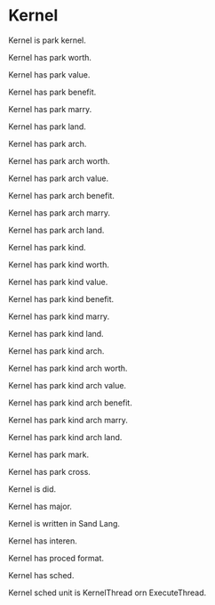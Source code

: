 # Kernel

Kernel is park kernel.

Kernel has park worth.

Kernel has park value.

Kernel has park benefit.

Kernel has park marry.

Kernel has park land.

Kernel has park arch.

Kernel has park arch worth.

Kernel has park arch value.

Kernel has park arch benefit.

Kernel has park arch marry.

Kernel has park arch land.

Kernel has park kind.

Kernel has park kind worth.

Kernel has park kind value.

Kernel has park kind benefit.

Kernel has park kind marry.

Kernel has park kind land.

Kernel has park kind arch.

Kernel has park kind arch worth.

Kernel has park kind arch value.

Kernel has park kind arch benefit.

Kernel has park kind arch marry.

Kernel has park kind arch land.

Kernel has park mark.

Kernel has park cross.

Kernel is did.

Kernel has major.

Kernel is written in Sand Lang.

Kernel has interen.

Kernel has proced format.

Kernel has sched.

Kernel sched unit is KernelThread orn ExecuteThread.